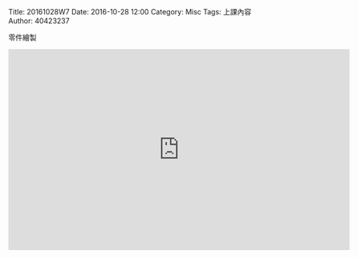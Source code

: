 Title: 20161028W7
Date: 2016-10-28 12:00
Category: Misc
Tags: 上課內容
Author: 40423237
<!-- PELICAN_END_SUMMARY -->
<p>零件繪製<p>


<iframe src="https://player.vimeo.com/video/199147118" width="680" height="400" frameborder="0" webkitallowfullscreen mozallowfullscreen allowfullscreen></iframe>


